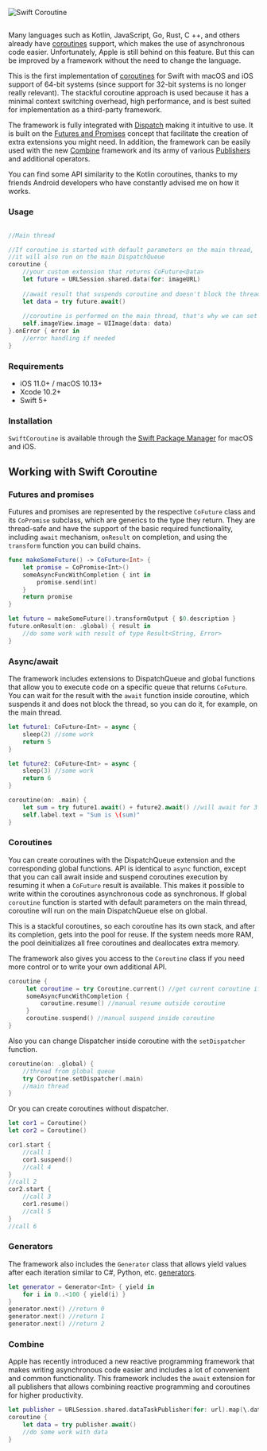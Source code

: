
![Swift Coroutine](../master/Sources/logo.png)

##
Many languages such as Kotlin, JavaScript, Go, Rust, C ++, and others already have [coroutines](https://en.wikipedia.org/wiki/Coroutine) support, which makes the use of asynchronous code easier. Unfortunately, Apple is still behind on this feature. But this can be improved by a framework without the need to change the language.

This is the first implementation of [coroutines](https://en.wikipedia.org/wiki/Coroutine) for Swift with macOS and iOS support of 64-bit systems (since support for 32-bit systems is no longer really relevant). The stackful coroutine approach is used because it has a minimal context switching overhead, high performance, and is best suited for implementation as a third-party framework.

The framework is fully integrated with [Dispatch](https://developer.apple.com/documentation/DISPATCH) making it intuitive to use. It is built on the [Futures and Promises](https://ru.wikipedia.org/wiki/Futures_and_promises) concept that facilitate the creation of extra extensions you might need. In addition, the framework can be easily used with the new [Combine](https://developer.apple.com/documentation/combine) framework and its army of various [Publishers](https://developer.apple.com/documentation/combine/publisher) and additional operators.

You can find some API similarity to the Kotlin coroutines, thanks to my friends Android developers who have constantly advised me on how it works.

### Usage

```swift

//Main thread

//If coroutine is started with default parameters on the main thread,
//it will also run on the main DispatchQueue
coroutine {
    //your custom extension that returns CoFuture<Data>
    let future = URLSession.shared.data(for: imageURL)
    
    //await result that suspends coroutine and doesn't block the thread
    let data = try future.await()
    
    //coroutine is performed on the main thread, that's why we can set the image in UIImageView
    self.imageView.image = UIImage(data: data)
}.onError { error in
    //error handling if needed
}
```

### Requirements

- iOS 11.0+ / macOS 10.13+
- Xcode 10.2+
- Swift 5+

### Installation

`SwiftCoroutine` is available through the [Swift Package Manager](https://swift.org/package-manager) for macOS and iOS.

## Working with Swift Coroutine

### Futures and promises

Futures and promises are represented by the respective `CoFuture` class and its `CoPromise` subclass, which are generics to the type they return. They are thread-safe and have the support of the basic required functionality, including `await` mechanism, `onResult` on completion, and using the `transform` function you can build chains.

```swift
func makeSomeFuture() -> CoFuture<Int> {
    let promise = CoPromise<Int>()
    someAsyncFuncWithCompletion { int in
        promise.send(int)
    }
    return promise
}

let future = makeSomeFuture().transformOutput { $0.description } 
future.onResult(on: .global) { result in
    //do some work with result of type Result<String, Error>
}
```

### Async/await

The framework includes extensions to DispatchQueue and global functions that allow you to execute code on a specific queue that returns `CoFuture`. You can wait for the result with the `await` function inside coroutine, which suspends it and does not block the thread, so you can do it, for example, on the main thread.

```swift
let future1: CoFuture<Int> = async {
    sleep(2) //some work
    return 5
}

let future2: CoFuture<Int> = async {
    sleep(3) //some work
    return 6
}

coroutine(on: .main) {
    let sum = try future1.await() + future2.await() //will await for 3 sec., doesn't block the thread
    self.label.text = "Sum is \(sum)"
}
```

### Coroutines

You can create coroutines with the DispatchQueue extension and the corresponding global functions. API is identical to `async` function, except that you can call await inside and suspend coroutines execution by resuming it when a `CoFuture` result is available. This makes it possible to write within the coroutines asynchronous code as synchronous. If global `coroutine` function is started with default parameters on the main thread, coroutine will run on the main DispatchQueue else on global.

This is a stackful coroutines, so each coroutine has its own stack, and after its completion, gets into the pool for reuse. If the system needs more RAM, the pool deinitializes all free coroutines and deallocates extra memory.

The framework also gives you access to the `Coroutine` class if you need more control or to write your own additional API.

```swift
coroutine {
     let coroutine = try Coroutine.current() //get current coroutine if needed
     someAsyncFuncWithCompletion {
         coroutine.resume() //manual resume outside coroutine
     }
     coroutine.suspend() //manual suspend inside coroutine
}
```

Also you can change Dispatcher inside coroutine with the `setDispatcher` function.

```swift
coroutine(on: .global) {
    //thread from global queue
    try Coroutine.setDispatcher(.main)
    //main thread
}
```

Or you can create coroutines without dispatcher.

```swift
let cor1 = Coroutine()
let cor2 = Coroutine()

cor1.start {
    //call 1
    cor1.suspend()
    //call 4
}
//call 2
cor2.start {
    //call 3
    cor1.resume()
    //call 5
}
//call 6
```

### Generators

The framework also includes the `Generator` class that allows yield values after each iteration similar to C#, Python, etc. [generators](https://en.wikipedia.org/wiki/Generator_(computer_programming)).

```swift
let generator = Generator<Int> { yield in
    for i in 0..<100 { yield(i) }
}
generator.next() //return 0
generator.next() //return 1
generator.next() //return 2
```

### Combine

Apple has recently introduced a new reactive programming framework that makes writing asynchronous code easier and includes a lot of convenient and common functionality. This framework includes the `await` extension for all publishers that allows combining reactive programming and coroutines for higher productivity.

```swift
let publisher = URLSession.shared.dataTaskPublisher(for: url).map(\.data)
coroutine {
    let data = try publisher.await()
    //do some work with data
}
```
